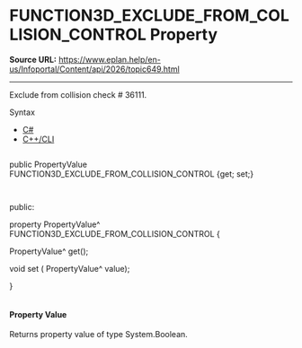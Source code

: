 # FUNCTION3D_EXCLUDE_FROM_COLLISION_CONTROL Property

**Source URL:** https://www.eplan.help/en-us/Infoportal/Content/api/2026/topic649.html

---

Exclude from collision check # 36111.

Syntax

- [C#](#i-syntax-CS)
- [C++/CLI](#i-syntax-CPP2005)

```
```
public PropertyValue FUNCTION3D_EXCLUDE_FROM_COLLISION_CONTROL {get; set;}
```
```

```
```
public:

property PropertyValue^ FUNCTION3D_EXCLUDE_FROM_COLLISION_CONTROL {

   PropertyValue^ get();

   void set (    PropertyValue^ value);

}
```
```

#### Property Value

Returns property value of type System.Boolean.
